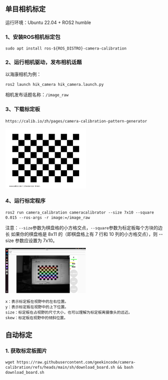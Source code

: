 ## 单目相机标定

运行环境：Ubuntu 22.04 + ROS2 humble

### 1、安装ROS相机标定包
```
sudo apt install ros-${ROS_DISTRO}-camera-calibration
```

### 2、运行相机驱动，发布相机话题
以海康相机为例：
```
ros2 launch hik_camera hik_camera.launch.py
```
相机发布话题名称：`/image_raw`

### 3、下载标定板
`https://calib.io/zh/pages/camera-calibration-pattern-generator`

<img src="doc/pattern.png" width="50%" height="auto" />

### 4、运行标定程序
```
ros2 run camera_calibration cameracalibrator --size 7x10 --square 0.015 --ros-args -r image:=/image_raw
```
注意：`--size`参数为棋盘格的小方格交点，`--square`参数为标定板每个方块的边长
如果你的棋盘格是 8x11 的（即棋盘格上有 7 行和 10 列的小方格交点），则 --size 参数应设置为 7x10。

<img src="doc/calibration.png" width="50%" height="auto" />

```
x：表示标定板在视野中的左右位置。
y：表示标定板在视野中的上下位置。
size：标定板在占视野的尺寸大小，也可以理解为标定板离摄像头的远近。
skew：标定板在视野中的倾斜位置。
```

## 自动标定
### 1. 获取标定板图片
```
wget https://raw.githubusercontent.com/geekincode/camera-calibration/refs/heads/main/sh/download_board.sh && bash download_board.sh
```
